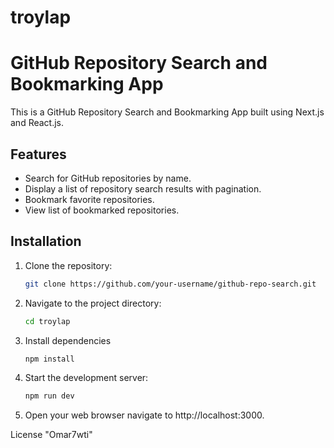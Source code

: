 # troylap

# GitHub Repository Search and Bookmarking App

This is a GitHub Repository Search and Bookmarking App built using Next.js and React.js.

## Features

- Search for GitHub repositories by name.
- Display a list of repository search results with pagination.
- Bookmark favorite repositories.
- View list of bookmarked repositories.

## Installation

1. Clone the repository:

   ```bash
   git clone https://github.com/your-username/github-repo-search.git
   ```

2. Navigate to the project directory:

   ```bash
   cd troylap
   ```

3. Install dependencies
   ```bash
   npm install
   ```
4. Start the development server:
   ```bash
   npm run dev
   ```
5. Open your web browser
   navigate to http://localhost:3000.

License
"Omar7wti"
